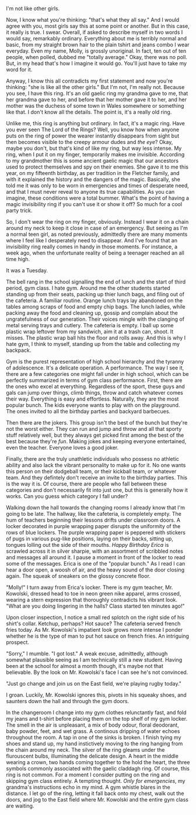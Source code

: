 I'm not like other girls. 

Now, I know what you're thinking: "that's what they all say." And I would agree with you, most girls say this at some point or another. But in this case, it really is true. I swear. Overall, if asked to describe myself in two words I would say, remarkably ordinary. Everything about me is terribly normal and basic, from my straight brown hair to the plain tshirt and jeans combo I wear everyday. Even my name, Molly, is grossly unoriginal. In fact, ten out of ten people, when polled, dubbed me "totally average." Okay, there was no poll. But, in my head that's how I imagine it would go. You'll just have to take my word for it. 

Anyway, I know this all contradicts my first statement and now you're thinking: "she is like all the other girls." But I'm not, I'm really not. Because you see, I have this ring. It's an old gaelic ring my grandma gave to me, that her grandma gave to her, and before that her mother gave it to her, and her mother was the duchess of some town in Wales somewhere or something like that. I don't know all the details. The point is, it's a really old ring. 

Unlike me, this ring is anything but ordinary. In fact, it's a magic ring. Have you ever seen The Lord of the Rings? Well, you know how when anyone puts on the ring of power the wearer instantly disappears from sight but then becomes visible to the creepy armour dudes and *the eye*? Okay, maybe you don't, but that's kind of like my ring, but way less intense. My ring, when I put it on my finger, temporarily makes me invisible. According to my grandmother this is some ancient gaelic magic that our ancestors used to protect themselves and spy on their enemies. She gave it to me this year, on my fifteenth birthday, as per tradition in the Fletcher family, and with it explained the history and the dangers of the magic. Basically, she told me it was only to be worn in emergencies and times of desperate need, and that I must never reveal to anyone its true capabilities. As you can imagine, these conditions were a total bummer. What's the point of having a magic invisibility ring if you can't use it or show it off? So much for a cool party trick. 

So, I don't wear the ring on my finger, obviously. Instead I wear it on a chain around my neck to keep it close in case of an emergency. But seeing as I'm a normal teen girl, as noted previously, admittedly there are many moments where I feel like I desperately need to disappear. And I've found that an invisibility ring really comes in handy in those moments. For instance, a week ago, when the unfortunate reality of being a teenager reached an all time high. 

It was a Tuesday. 

The bell rang in the school signalling the end of lunch and the start of third period, gym class. I hate gym. Around me the other students started standing up from their seats, packing up thier lunch bags, and filing out of the cafeteria. A familiar routine. Orange lunch trays lay abandoned on the tables among scraps of food and empty chip bags. The lunch ladies, while packing away the food and cleaning up, gossip and complain about the ungratefulness of our generation. Their voices mingle with the clanging of metal serving trays and cutlery. The cafeteria is empty. I ball up some plastic wrap leftover from my sandwich, aim it at a trash can, shoot. It misses. The plastic wrap ball hits the floor and rolls away. And this is why I hate gym, I think to myself, standing up from the table and collecting my backpack. 

Gym is the purest representation of high school hierarchy and the tyranny of adolescence. It's a delicate operation. A performance. The way I see it, there are a few categories one might fall under in high school, which can be perfectly summarized in terms of gym class performance. First, there are the ones who excel at everything. Regardless of the sport, these guys and gals can jump over things, climb things, throw and catch whatever comes their way. Everything is easy and effortless. Naturally, they are the most popular bunch. The kids everyone wants to play with on the playground. The ones invited to all the birthday parties and backyard barbecues. 

Then there are the jokers. This group isn't the best of the bunch but they're not the worst either. They can run and jump and throw and all that sporty stuff relatively well, but they always get picked first among the best of the best because they're *fun*. Making jokes and keeping everyone entertained, even the teacher. Everyone loves a good joker.

Finally, there are the truly unathletic individuals who possess no athletic ability and also lack the vibrant personality to make up for it. No one wants this person on their dodgeball team, or their kickball team, or whatever team. And they defintely don't receive an invite to the birthday parties. This is the way it is. Of course, there are people who fall between these categories and don't necessarily fit into just one, but this is generally how it works. Can you guess which category I fall under?

Walking down the hall towards the changing rooms I already know that I'm going to be late. The hallway, like the cafeteria, is completely empty. The hum of teachers beginning their lessons drifts under classroom doors. A locker decorated in purple wrapping paper disrupts the uniformity of the rows of blue lockers. The purple wrapping paper is peppered with stickers of pugs in various pug-like positions, laying on their backs, sitting up, tongues lolling out the side of their mouths. *Happy Birthday Erica* is scrawled across it in silver sharpie, with an assortment of scribbled notes and messages all around it. I pause a moment in front of the locker to read some of the messages. Erica is one of the "popular bunch." As I read I can hear a door open, a woosh of air, and the heavy sound of the door closing again. The squeak of sneakers on the glossy concrete floor.

"Molly!" I turn away from Erica's locker. There is my gym teacher, Mr. Kowolski, dressed head to toe in neon green nike apparel, arms crossed, wearing a stern expression that thoroughly contradicts his vibrant look. "What are you doing lingering in the halls? Class started ten minutes ago!" 

Upon closer inspection, I notice a small red splotch on the right side of his shirt's collar. Ketchup, perhaps? Hot sauce? The cafeteria served french fries today. As Mr. Kowolski's impatient look grows more intense I ponder whether he is the type of man to put hot sauce on french fries. An intriguing prospect. 

"Sorry," I mumble. "I got lost." A weak excuse, admittedly, although somewhat plausible seeing as I am technically still a new student. Having been at the school for almost a month though, it's maybe not that believable. By the look on Mr. Kowolski's face I can see he's not convinced. 

"Just go change and join us on the East field, we're playing rugby today."

I groan. Luckily, Mr. Kowolski ignores this, pivots in his squeaky shoes, and saunters down the hall and through the gym doors. 

In the changeroom I change into my gym clothes relunctantly fast, and fold my jeans and t-shirt before placing them on the top shelf of my gym locker. The smell in the air is unpleasant, a mix of body odour, floral deodorant, baby powder, feet, and wet grass. A continous dripping of water echoes throughout the room. A tap in one of the sinks is broken. I finish tying my shoes and stand up, my hand instictively moving to the ring hanging from the chain around my neck. The silver of the ring gleams under the flurouscent bulbs, illuminating the delicate design. A heart in the middle wearing a crown, two hands coming together to the hold the heart, the three symbols commonly associated with the gaelic claddagh ring. Of course, this ring is not common. For a moment I consider putting on the ring and skipping gym class entirely. A tempting thought. *Only for emergencies*, my grandma's instructions echo in my mind. A gym whistle blares in the distance. I let go of the ring, letting it fall back onto my chest, walk out the doors, and jog to the East field where Mr. Kowolski and the entire gym class are waiting. 


